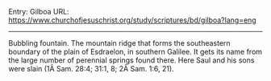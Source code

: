Entry: Gilboa
URL: https://www.churchofjesuschrist.org/study/scriptures/bd/gilboa?lang=eng

---

Bubbling fountain. The mountain ridge that forms the southeastern boundary of the plain of Esdraelon, in southern Galilee. It gets its name from the large number of perennial springs found there. Here Saul and his sons were slain (1Â Sam. 28:4; 31:1, 8; 2Â Sam. 1:6, 21).
